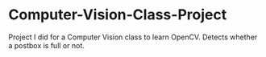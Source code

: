 # Computer-Vision-Class-Project

Project I did for a Computer Vision class to learn OpenCV. Detects whether a postbox is full or not.
